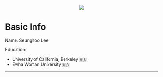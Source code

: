 <div align=center>
    <img src="https://capsule-render.vercel.app/api?type=waving&color=auto&height=200&section=header&text=Seunghoo's%20GitHub&fontSize=90" />
</div>
    

# Basic Info

Name:
Seunghoo Lee

Education:
- University of California, Berkeley 🇺🇸
- Ewha Woman University 🇰🇷

---

